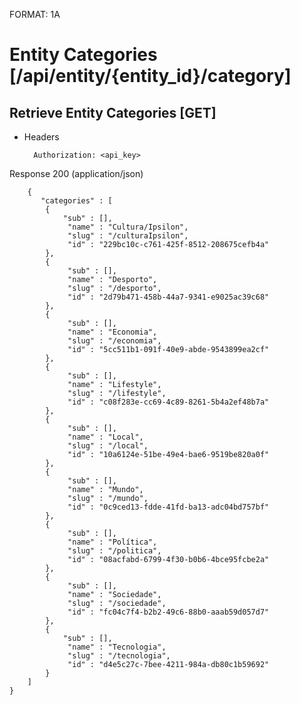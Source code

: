 FORMAT: 1A


# Entity Categories [/api/entity/{entity_id}/category]


## Retrieve Entity Categories [GET]


+ Headers

        Authorization: <api_key>



Response 200 (application/json)


        {
           "categories" : [
            {
                "sub" : [],
                 "name" : "Cultura/Ipsilon",
                 "slug" : "/culturaIpsilon",
                 "id" : "229bc10c-c761-425f-8512-208675cefb4a"
            },
            {
                 "sub" : [],
                 "name" : "Desporto",
                 "slug" : "/desporto",
                 "id" : "2d79b471-458b-44a7-9341-e9025ac39c68"
            },
            {
                 "sub" : [],
                 "name" : "Economia",
                 "slug" : "/economia",
                 "id" : "5cc511b1-091f-40e9-abde-9543899ea2cf"
            },
            {
                 "sub" : [],
                 "name" : "Lifestyle",
                 "slug" : "/lifestyle",
                 "id" : "c08f283e-cc69-4c89-8261-5b4a2ef48b7a"
            },
            {
                 "sub" : [],
                 "name" : "Local",
                 "slug" : "/local",
                 "id" : "10a6124e-51be-49e4-bae6-9519be820a0f"
            },
            {
                 "sub" : [],
                 "name" : "Mundo",
                 "slug" : "/mundo",
                 "id" : "0c9ced13-fdde-41fd-ba13-adc04bd757bf"
            },
            {
                 "sub" : [],
                 "name" : "Política",
                 "slug" : "/politica",
                 "id" : "08acfabd-6799-4f30-b0b6-4bce95fcbe2a"
            },
            {
                 "sub" : [],
                 "name" : "Sociedade",
                 "slug" : "/sociedade",
                 "id" : "fc04c7f4-b2b2-49c6-88b0-aaab59d057d7"
            },
            {
                "sub" : [],
                 "name" : "Tecnologia",
                 "slug" : "/tecnologia",
                 "id" : "d4e5c27c-7bee-4211-984a-db80c1b59692"
            }
        ]
    }


